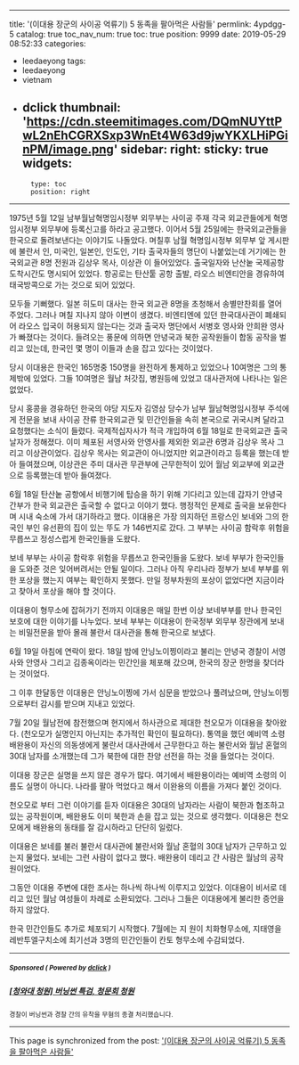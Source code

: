 
---
title: '(이대용 장군의 사이공 억류기) 5 동족을 팔아먹은 사람들'
permlink: 4ypdgg-5
catalog: true
toc_nav_num: true
toc: true
position: 9999
date: 2019-05-29 08:52:33
categories:
- leedaeyong
tags:
- leedaeyong
- vietnam
- dclick
thumbnail: 'https://cdn.steemitimages.com/DQmNUYttPwL2nEhCGRXSxp3WnEt4W63d9jwYKXLHiPGinPM/image.png'
sidebar:
    right:
        sticky: true
widgets:
    -
        type: toc
        position: right
---


1975년 5월 12일 남부월남혁명임시정부 외무부는 사이공 주재 각국 외교관들에게 혁명임시정부 외무부에 등록신고를 하라고 공고했다. 이어서 5월 25일에는 한국외교관들을 한국으로 돌려보낸다는 이야기도 나돌았다. 며칠후 남월 혁명임시정부 외무부 앞 게시판에 불란서 인, 미국인, 일본인, 인도인, 기타 출국자들의 명단이 나붙었는데 거기에는 한국외교관 8명 전원과 김상우 목사, 이상관 이 들어있었다. 출국일자와 난산눝 국제공항 도착시간도 명시되어 있었다. 항공로는 탄산퉅 공항 출발, 라오스 비엔티안을 경유하여 태국방콕으로 가는 것으로 되어 있었다. 

모두들 기뻐했다. 일본 히도미 대사는 한국 외교관 8명을 초청해서 송별만찬회를 열어 주었다. 그러나 며칠 지나지 않아 이변이 생겼다. 비엔티엔에 있던 한국대사관이 폐쇄되어 라오스 입국이 허용되지 않는다는 것과 출국자 명단에서 서병호 영사와 안희완 영사가 빠졌다는 것이다. 들려오는 풍문에 의하면 안녕국과 북한 공작원들이 합동 공작을 벌리고 있는데, 한국인 몇 명이 이들과 손을 잡고 있다는 것이었다. 

당시 이대용은 한국인 165명중 150명을 완전하게 통제하고 있었으나 10여명은 그의 통제밖에 있었다. 그들 10여명은 월남 처갓집, 병원등에 있었고 대사관저에 나타나는 일은 없었다.

당시 홍콩을 경유하던 한국의 야당 지도자 김영삼 당수가 남부 월남혁명임시정부 주석에게 전문을 보내 사이공 잔류 한국외교관 및 민간인들을 속히 본국으로 귀국시켜 달라고 요청했다는 소식이 들렸다. 국제적십자사가 적극 개입하여 6월 18일로 한국외교관 출국날자가 정해졌다. 이미 체포된 서영사와 안영사를 제외한 외교관 6명과 김상우 목사 그리고 이상관이었다. 김상우 목사는 외교관이 아니었지만 외교관이라고 등록을 했는데 받아 들여졌으며, 이상관은 주미 대사관 무관부에 근무한적이 있어 월남 외교부에 외교관으로 등록했는데 받아 들여졌다. 

6월 18일 탄산눝 공항에서 비행기에 탑승을 하기 위해 기다리고 있는데 갑자기 안녕국 간부가 한국 외교관은 출국할 수 없다고 이야기 했다. 행정적인 문제로 출국을 보유한다며 시내 숙소에 가서 대기하라고 했다. 이대용은 가장 의지하던 프랑스인 보네와 그의 한국인 부인 유선환의 집이 있는 뚜도 가 146번지로 갔다. 그 부부는 사이공 함락후 위험을 무릅쓰고 정성스럽게 한국인들을 도왔다. 

보네 부부는 사이공 함락후 위험을 무릅쓰고 한국인들을 도왔다. 보네 부부가 한국인들을 도와준 것은 잊어버려서는 안될 일이다. 그러나 아직 우리나라 정부가 보네 부부를 위한 포상을 했는지 여부는 확인하지 못했다. 만일 정부차원의 포상이 없었다면 지금이라고 찾아서 포상을 해야 할 것이다. 

이대용이 형무소에 잡혀가기 전까지 이대용은 매일 한번 이상 보네부부를 만나 한국인 보호에 대한 이야기를 나누었다. 보네 부부는 이대용이 한국정부 외무부 장관에게 보내는 비밀전문을 받아 몰래 불란서 대사관을 통해 한국으로 보냈다. 

6월 19일 아침에 연락이 왔다. 18일 밤에 안닝노이찡이라고 불리는 안녕국 경찰이 서영사와 안영사 그리고 김종옥이라는 민간인을 체포해 갔으며, 한국의 장군 한명을 찾더라는 것이었다. 

그 이후 한달동안 이대용은 안닝노이찡에 가서 심문을 받았으나 풀려났으며, 안닝노이찡으로부터 감시를 받으며 지내고 있었다. 

7월 20일 월남전에 참전했으며 현지에서 하사관으로 제대한 천오모가 이대용을 찾아왔다. (천오모가 실명인지 아닌지는 추가적인 확인이 필요하다). 통역을 했던 예비역 소령 배완용이 자신의 의동생에게 불란서 대사관에서 근무한다고 하는 불란서와 월남 혼혈의 30대 남자를 소개했는데 그가 북한에 대한 찬양 선전을 하는 것을 들었다는 것이다. 

이대용 장군은 실명을 쓰지 않은 경우가 많다. 여기에서 배완용이라는 예비역 소령의 이름도 실명이 아니다. 나라를 팔아 먹었다고 해서 이완용의 이름을 가져다 붙인 것이다. 

천오모로 부터 그런 이야기를 듣자 이대용은 30대의 남자라는 사람이 북한과 협조하고 있는 공작원이며, 배완용도 이미 북한과 손을 잡고 있는 것으로 생각했다. 이대용은 천오모에게 배완용의 동태를 잘 감시하라고 단단히 일렀다.  

이대용은 보네를 불러 불란서 대사관에 불란서와 월남 혼혈의 30대 남자가 근무하고 있는지 물었다. 보네는 그런 사람이 없다고 했다. 배완용이 데리고 간 사람은 월남의 공작원이었다. 

그동안 이대용 주변에 대한 조사는 하나씩 하나씩 이루지고 있었다. 이대용이 비서로 데리고 있던 월남 여성들이 차례로 소환되었다. 그러나 그들은 이대용에게 불리한 증언을 하지 않았다. 

한국 민간인들도 추가로 체포되기 시작했다. 7월에는 지 원이 치화형무소에, 지태영을 레반투엘구치소에 최기선과 3명의 민간인들이 칸토 형무소에 수감되었다.

---

#####  <sub> **Sponsored ( Powered by [dclick](https://www.dclick.io) )** </sub>
##### [[청와대 청원] 버닝썬 특검, 청문회 청원](https://api.dclick.io/v1/c?x=eyJhbGciOiJIUzI1NiIsInR5cCI6IkpXVCJ9.eyJjIjoid2lzZG9tYW5kanVzdGljZSIsInMiOiI0eXBkZ2ctNSIsImEiOlsidC0xODQ3Il0sInVybCI6Imh0dHBzOi8vd3d3MS5wcmVzaWRlbnQuZ28ua3IvcGV0aXRpb25zLzU4MDIwMSIsImlhdCI6MTU1OTEzODE2NCwiZXhwIjoxODc0NDk4MTY0fQ.KnIGuBXSesVqtKIsoltH6GibAwRpfEASsTu7sAq-3pc)
<sup>경찰이 버닝썬과 경찰 간의 유착을 무혐의 종결 처리했습니다.</sup>


- - -

This page is synchronized from the post: ['(이대용 장군의 사이공 억류기) 5 동족을 팔아먹은 사람들'](https://steemit.com/@wisdomandjustice/4ypdgg-5)
